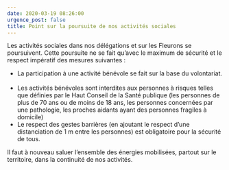 ```yaml
---
date: 2020-03-19 08:26:00
urgence_post: false
title: Point sur la poursuite de nos activités sociales
---
```


Les activit&eacute;s sociales dans nos d&eacute;l&eacute;gations et sur les Fleurons se poursuivent. Cette poursuite ne se fait qu’avec le maximum de s&eacute;curit&eacute; et le respect imp&eacute;ratif des mesures suivantes :&nbsp;

* La participation &agrave; une activit&eacute; b&eacute;n&eacute;vole se fait sur la base du volontariat. &nbsp;
* Les activit&eacute;s b&eacute;n&eacute;voles sont interdites aux personnes &agrave; risques telles que d&eacute;finies par le Haut Conseil de la Sant&eacute; publique (les personnes de plus de 70 ans ou de moins de 18 ans, les personnes concern&eacute;es par une pathologie, les proches aidants ayant des personnes fragiles &agrave; domicile)
* Le respect des gestes barri&egrave;res (en ajoutant le respect d’une distanciation de 1 m entre les personnes) est obligatoire pour la s&eacute;curit&eacute; de tous.

Il faut &agrave; nouveau saluer l’ensemble des &eacute;nergies mobilis&eacute;es, partout sur le territoire, dans la continuit&eacute; de nos activit&eacute;s.